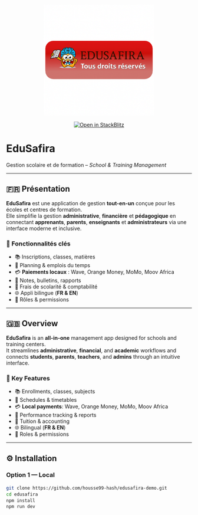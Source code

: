 <p align="center">
  <img src="EDUSAFIRA_README_PACK_2025/public/edusafira-badge.png" alt="EduSafira Badge" width="300"/>
</p>

<p align="center">
  <a href="https://stackblitz.com/github/housse99-hash/edusafira-demo">
    <img src="https://developer.stackblitz.com/img/open_in_stackblitz.svg" alt="Open in StackBlitz"/>
  </a>
</p>

# EduSafira
Gestion scolaire et de formation – *School & Training Management*

---

## 🇫🇷 Présentation

**EduSafira** est une application de gestion **tout-en-un** conçue pour les écoles et centres de formation.  
Elle simplifie la gestion **administrative**, **financière** et **pédagogique** en connectant **apprenants**, **parents**, **enseignants** et **administrateurs** via une interface moderne et inclusive.

### 🚀 Fonctionnalités clés
- 📚 Inscriptions, classes, matières
- 📅 Planning & emplois du temps
- 💳 **Paiements locaux** : Wave, Orange Money, MoMo, Moov Africa
- 📝 Notes, bulletins, rapports
- 💼 Frais de scolarité & comptabilité
- 🌐 Appli bilingue (**FR & EN**)
- 🔐 Rôles & permissions

---

## 🇬🇧 Overview

**EduSafira** is an **all-in-one** management app designed for schools and training centers.  
It streamlines **administrative**, **financial**, and **academic** workflows and connects **students**, **parents**, **teachers**, and **admins** through an intuitive interface.

### 🚀 Key Features
- 📚 Enrollments, classes, subjects
- 📅 Schedules & timetables
- 💳 **Local payments**: Wave, Orange Money, MoMo, Moov Africa
- 📝 Performance tracking & reports
- 💼 Tuition & accounting
- 🌐 Bilingual (**FR & EN**)
- 🔐 Roles & permissions

---

## ⚙️ Installation

### Option 1 — Local
```bash
git clone https://github.com/housse99-hash/edusafira-demo.git
cd edusafira
npm install
npm run dev

